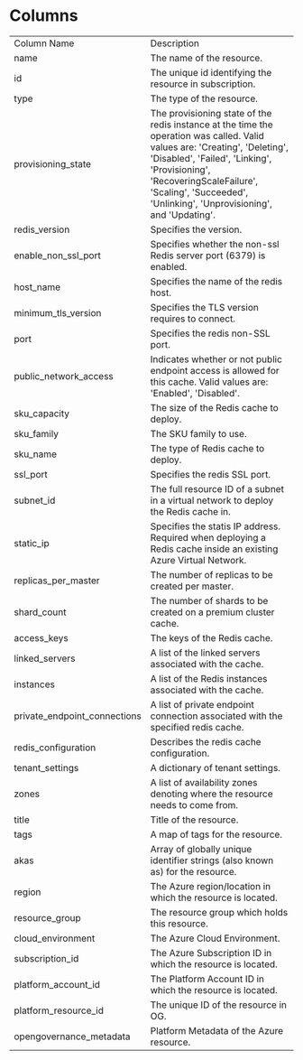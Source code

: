 # Columns  

<table>
	<tr><td>Column Name</td><td>Description</td></tr>
	<tr><td>name</td><td>The name of the resource.</td></tr>
	<tr><td>id</td><td>The unique id identifying the resource in subscription.</td></tr>
	<tr><td>type</td><td>The type of the resource.</td></tr>
	<tr><td>provisioning_state</td><td>The provisioning state of the redis instance at the time the operation was called. Valid values are: &#39;Creating&#39;, &#39;Deleting&#39;, &#39;Disabled&#39;, &#39;Failed&#39;, &#39;Linking&#39;, &#39;Provisioning&#39;, &#39;RecoveringScaleFailure&#39;, &#39;Scaling&#39;, &#39;Succeeded&#39;, &#39;Unlinking&#39;, &#39;Unprovisioning&#39;, and &#39;Updating&#39;.</td></tr>
	<tr><td>redis_version</td><td>Specifies the version.</td></tr>
	<tr><td>enable_non_ssl_port</td><td>Specifies whether the non-ssl Redis server port (6379) is enabled.</td></tr>
	<tr><td>host_name</td><td>Specifies the name of the redis host.</td></tr>
	<tr><td>minimum_tls_version</td><td>Specifies the TLS version requires to connect.</td></tr>
	<tr><td>port</td><td>Specifies the redis non-SSL port.</td></tr>
	<tr><td>public_network_access</td><td>Indicates whether or not public endpoint access is allowed for this cache. Valid values are: &#39;Enabled&#39;, &#39;Disabled&#39;.</td></tr>
	<tr><td>sku_capacity</td><td>The size of the Redis cache to deploy.</td></tr>
	<tr><td>sku_family</td><td>The SKU family to use.</td></tr>
	<tr><td>sku_name</td><td>The type of Redis cache to deploy.</td></tr>
	<tr><td>ssl_port</td><td>Specifies the redis SSL port.</td></tr>
	<tr><td>subnet_id</td><td>The full resource ID of a subnet in a virtual network to deploy the Redis cache in.</td></tr>
	<tr><td>static_ip</td><td>Specifies the statis IP address. Required when deploying a Redis cache inside an existing Azure Virtual Network.</td></tr>
	<tr><td>replicas_per_master</td><td>The number of replicas to be created per master.</td></tr>
	<tr><td>shard_count</td><td>The number of shards to be created on a premium cluster cache.</td></tr>
	<tr><td>access_keys</td><td>The keys of the Redis cache.</td></tr>
	<tr><td>linked_servers</td><td>A list of the linked servers associated with the cache.</td></tr>
	<tr><td>instances</td><td>A list of the Redis instances associated with the cache.</td></tr>
	<tr><td>private_endpoint_connections</td><td>A list of private endpoint connection associated with the specified redis cache.</td></tr>
	<tr><td>redis_configuration</td><td>Describes the redis cache configuration.</td></tr>
	<tr><td>tenant_settings</td><td>A dictionary of tenant settings.</td></tr>
	<tr><td>zones</td><td>A list of availability zones denoting where the resource needs to come from.</td></tr>
	<tr><td>title</td><td>Title of the resource.</td></tr>
	<tr><td>tags</td><td>A map of tags for the resource.</td></tr>
	<tr><td>akas</td><td>Array of globally unique identifier strings (also known as) for the resource.</td></tr>
	<tr><td>region</td><td>The Azure region/location in which the resource is located.</td></tr>
	<tr><td>resource_group</td><td>The resource group which holds this resource.</td></tr>
	<tr><td>cloud_environment</td><td>The Azure Cloud Environment.</td></tr>
	<tr><td>subscription_id</td><td>The Azure Subscription ID in which the resource is located.</td></tr>
	<tr><td>platform_account_id</td><td>The Platform Account ID in which the resource is located.</td></tr>
	<tr><td>platform_resource_id</td><td>The unique ID of the resource in OG.</td></tr>
	<tr><td>opengovernance_metadata</td><td>Platform Metadata of the Azure resource.</td></tr>
</table>